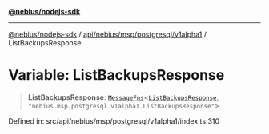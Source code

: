 [**@nebius/nodejs-sdk**](../../../../../../README.md)

---

[@nebius/nodejs-sdk](../../../../../../README.md) / [api/nebius/msp/postgresql/v1alpha1](../README.md) / ListBackupsResponse

# Variable: ListBackupsResponse

> **ListBackupsResponse**: [`MessageFns`](../../../../../../runtime/protos/core/interfaces/MessageFns.md)\<[`ListBackupsResponse`](../interfaces/ListBackupsResponse.md), `"nebius.msp.postgresql.v1alpha1.ListBackupsResponse"`\>

Defined in: src/api/nebius/msp/postgresql/v1alpha1/index.ts:310
